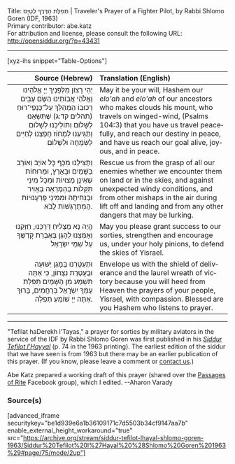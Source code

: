 <html>
<head></head>
<body>
Title: תְּפִלַּת הַדֶּרֶךְ לְטַיָּס | Traveler's Prayer of a Fighter Pilot, by Rabbi Shlomo Goren (IDF, 1963)<br />
Primary contributor: abe.katz<br />
For attribution and license, please consult the following URL: <a href="http://opensiddur.org/?p=43431">http://opensiddur.org/?p=43431</a>
<p />
<hr />

[xyz-ihs snippet="Table-Options"]<table style="margin-left: auto; margin-right: auto;" class="draggable">
<thead><tr><th id="x" style="text-align: right;">Source (Hebrew)</th><th style="text-align: left;">Translation (English)</th></tr></thead>
<tbody>
<tr><td style="vertical-align:top;">
<div class="liturgy" lang="he" style="text-align: right;">
יְהִי רָצוֹן מִלְּפָנֶיךָ 
יְיָ אֱלֹהֵינוּ וֶאֱלֹהֵי אֲבוֹתֵינוּ 
הַשָּׂם עָבִים רְכוּבוֹ 
הַמְּהַלֵּךְ עַל־כַּנְפֵי־רוּחַ <span class="citation">(תהלים קד:ג)</span>
שֶׁתִּשָּׂאֵנוּ לְשָׁלוֹם 
וְתוֹלִיכֵנוּ לְשָׁלוֹם 
וְתַגִּיעֵנוּ לִמְחוֹז חֶפְצֵנוּ 
לְחַיִּים לְשִׂמְחָה וּלְשָׁלוֹם 
</div></td>

<td style="vertical-align:top;">
<div class="english" lang="en" style="text-align: left;">
May it be your will, 
Hashem our <em>elo'ah</em> and <em>elo'ah</em> of our ancestors 
who makes clouds his mount, 
who travels on winged-wind, <span class="citation">(Psalms 104:3)</span>
that you have us travel peacefully, 
and reach our destiny in peace, 
and have us reach our goal 
alive, joyous, and in peace. 
</div></td></tr>


<tr><td style="vertical-align:top;">
<div class="liturgy" lang="he" style="text-align: right;">
וְתַצִּילֵנוּ מִכַּף כׇּל אוֹיֵב 
וְאוֹרֵב בַּשָּׁמַיִם וּבָאָרֶץ, 
וּמֵרוּחוֹת שֶׁאֵינָן מְצוּיוֹת 
וּמִכׇּל מִינֵי תַּקָּלוֹת 
בַּהַמְרָאָה בָּאֲוִיר וּבַנְּחִיתָה 
וּמִמִּינֵי פֻרְעָנוּיוֹת הַמִּתְרַגְּשׁוֹת לָבֹא. 
</div></td>

<td style="vertical-align:top;">
<div class="english" lang="en" style="text-align: left;">
Rescue us from the grasp of all our enemies 
whether we encounter them on land or in the skies, 
and against unexpected windy conditions, 
and from other mishaps in the air 
during lift off and landing 
and from any other dangers that may be lurking. 
</div></td></tr>


<tr><td style="vertical-align:top;">
<div class="liturgy" lang="he" style="text-align: right;">
הֱיֵה נָא מַצְלִיחַ דַּרְכֵּנוּ, 
חַזְּקֵנוּ וְאַמְּצֵנוּ 
לְהָגֵן בְּאֶבְרַת קָדְשֶׁךָ 
עַל שְׁמֵי יִשְׂרָאֵל 
</div></td>

<td style="vertical-align:top;">
<div class="english" lang="en" style="text-align: left;">
May you please grant success to our sorties, 
strengthen and encourage us, 
under your holy pinions, to defend
the skies of Yisrael. 
</div></td></tr>


<tr><td style="vertical-align:top;">
<div class="liturgy" lang="he" style="text-align: right;">
וּתְעַטְּרֵנוּ בְּמָגֵן יְשׁוּעָה 
וּבַעֲטֶרֶת נִצָּחוֹן, 
כִּי אַתָּה תִשְׁמַע מִן הַשָּׁמַיִם 
תְּפִלַּת עַמְּךָ יִשְׂרָאֵל בְּרַחֲמִים,
בָּרוּךְ אַתָּה יְיָ שׁוֹמֵעַ תְּפִלָּה.
</div></td>

<td style="vertical-align:top;">
<div class="english" lang="en" style="text-align: left;">
Envelope us with the shield of deliverance
and the laurel wreath of victory 
because you will heed from Heaven
the prayers of your people, Yisrael, with compassion. 
Blessed are you Hashem who listens to prayer.
</div></td></tr>
</tbody></table>

<hr />

"Tefilat haDerekh l'Tayas," a prayer for sorties by military aviators in the service of the IDF by Rabbi Shlomo Goren was first published in his <em><a href="/?p=43315">Siddur Tefilot l’Ḥayyal</a></em> (p. 74 in the 1963 printing). The earliest edition of the siddur that we have seen is from 1963 but there may be an earlier publication of this prayer. (If you know, please leave a comment or <a href="/contact/">contact us</a>.)

Abe Katz prepared a working draft of this prayer (shared over the <a href="https://www.facebook.com/groups/527455164802614/posts/944482116433248/">Passages of Rite</a> Facebook group), which I edited. --Aharon Varady

<h3>Source(s)</h3>

[advanced_iframe securitykey="be1d939e6a1b36109171c7d5503b34cf9147aa7b" enable_external_height_workaround="true" src="https://archive.org/stream/siddur-tefilot-lhayal-shlomo-goren-1963/Siddur%20Tefilot%20l%27Hayal%20%28Shlomo%20Goren%201963%29#page/75/mode/2up"]

&nbsp;
</body>
</html>